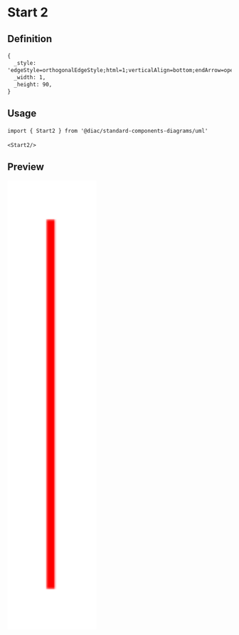 # Start 2

## Definition

```
{
  _style: 'edgeStyle=orthogonalEdgeStyle;html=1;verticalAlign=bottom;endArrow=open;endSize=8;strokeColor=#ff0000;',
  _width: 1,
  _height: 90,
}
```

## Usage

```
import { Start2 } from '@diac/standard-components-diagrams/uml'

<Start2/>
```

## Preview

<img src="./start-2.png" width="200"/>
